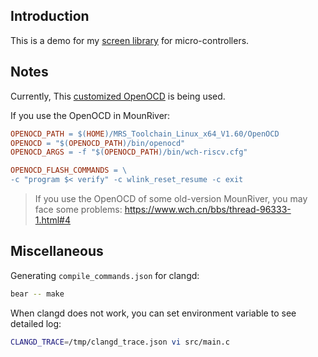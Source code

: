 ## Introduction

This is a demo for my [screen library](https://github.com/wallacegibbon/screen-library-mcu) for micro-controllers.


## Notes

Currently, This [customized OpenOCD](https://github.com/karlp/openocd-hacks) is being used.

If you use the OpenOCD in MounRiver:

```makefile
OPENOCD_PATH = $(HOME)/MRS_Toolchain_Linux_x64_V1.60/OpenOCD
OPENOCD = "$(OPENOCD_PATH)/bin/openocd"
OPENOCD_ARGS = -f "$(OPENOCD_PATH)/bin/wch-riscv.cfg"

OPENOCD_FLASH_COMMANDS = \
-c "program $< verify" -c wlink_reset_resume -c exit
```

> If you use the OpenOCD of some old-version MounRiver, you may face
> some problems: <https://www.wch.cn/bbs/thread-96333-1.html#4>


## Miscellaneous

Generating `compile_commands.json` for clangd:

```sh
bear -- make
```

When clangd does not work, you can set environment variable to see detailed log:

```sh
CLANGD_TRACE=/tmp/clangd_trace.json vi src/main.c
```

